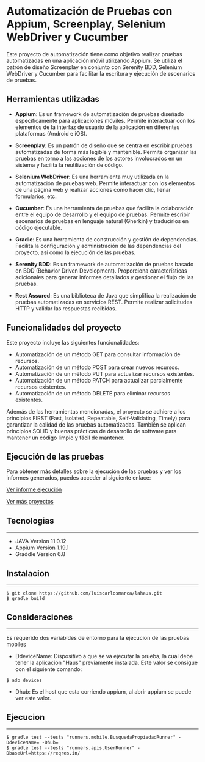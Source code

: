 # Automatización de Pruebas con Appium, Screenplay, Selenium WebDriver y Cucumber

Este proyecto de automatización tiene como objetivo realizar pruebas automatizadas en una aplicación móvil utilizando Appium. Se utiliza el patrón de diseño Screenplay en conjunto con Serenity BDD, Selenium WebDriver y Cucumber para facilitar la escritura y ejecución de escenarios de pruebas.

## Herramientas utilizadas

- **Appium**: Es un framework de automatización de pruebas diseñado específicamente para aplicaciones móviles. Permite interactuar con los elementos de la interfaz de usuario de la aplicación en diferentes plataformas (Android e iOS).

- **Screenplay**: Es un patrón de diseño que se centra en escribir pruebas automatizadas de forma más legible y mantenible. Permite organizar las pruebas en torno a las acciones de los actores involucrados en un sistema y facilita la reutilización de código.

- **Selenium WebDriver**: Es una herramienta muy utilizada en la automatización de pruebas web. Permite interactuar con los elementos de una página web y realizar acciones como hacer clic, llenar formularios, etc.

- **Cucumber**: Es una herramienta de pruebas que facilita la colaboración entre el equipo de desarrollo y el equipo de pruebas. Permite escribir escenarios de pruebas en lenguaje natural (Gherkin) y traducirlos en código ejecutable.

- **Gradle**: Es una herramienta de construcción y gestión de dependencias. Facilita la configuración y administración de las dependencias del proyecto, así como la ejecución de las pruebas.

- **Serenity BDD**: Es un framework de automatización de pruebas basado en BDD (Behavior Driven Development). Proporciona características adicionales para generar informes detallados y gestionar el flujo de las pruebas.

- **Rest Assured**: Es una biblioteca de Java que simplifica la realización de pruebas automatizadas en servicios REST. Permite realizar solicitudes HTTP y validar las respuestas recibidas.

## Funcionalidades del proyecto

Este proyecto incluye las siguientes funcionalidades:

- Automatización de un método GET para consultar información de recursos.
- Automatización de un método POST para crear nuevos recursos.
- Automatización de un método PUT para actualizar recursos existentes.
- Automatización de un método PATCH para actualizar parcialmente recursos existentes.
- Automatización de un método DELETE para eliminar recursos existentes.

Además de las herramientas mencionadas, el proyecto se adhiere a los principios FIRST (Fast, Isolated, Repeatable, Self-Validating, Timely) para garantizar la calidad de las pruebas automatizadas. También se aplican principios SOLID y buenas prácticas de desarrollo de software para mantener un código limpio y fácil de mantener.

## Ejecución de las pruebas

Para obtener más detalles sobre la ejecución de las pruebas y ver los informes generados, puedes acceder al siguiente enlace:

[Ver informe ejecución](https://github.com/luiscarlosmarca/lahaus/blob/main/target/site/serenity/index.html)

[Ver más proyectos](https://luiscarlosmarca.github.io/intro-project/intro.html)
## Tecnologias
***

* JAVA Version 11.0.12 
* Appium Version 1.19.1
* Graddle Version 6.8

## Instalacion
***
```
$ git clone https://github.com/luiscarlosmarca/lahaus.git
$ gradle build
```

## Consideraciones
***


Es requerido dos variabldes de entorno para la ejecucion de las pruebas mobiles
- DdeviceName: Dispositivo a que se va ejecutar la prueba, la cual debe tener la aplicacion "Haus" previamente instalada. Este valor se consigue con el siguiente comando:
```
$ adb devices
```
- Dhub: Es el host que esta corriendo appium, al abrir appium se puede ver este valor.

## Ejecucion
***
```
$ gradle test --tests "runners.mobile.BusquedaPropiedadRunner" -DdeviceName= -Dhub=
$ gradle test --tests "runners.apis.UserRunner" -DbaseUrl=https://reqres.in/
